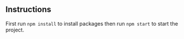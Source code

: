 
## Instructions

First run `npm install` to install packages then run `npm start` to start the project.
